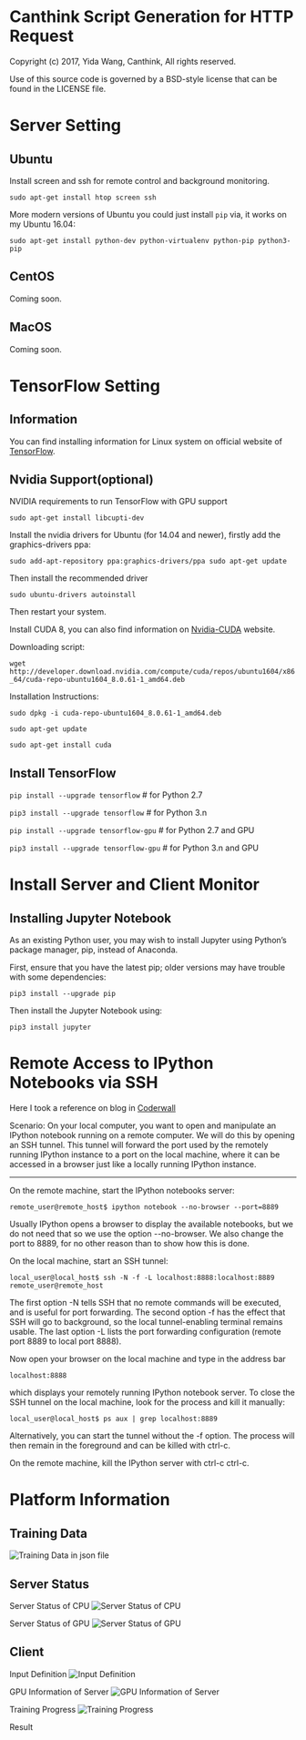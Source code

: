 # Canthink Script Generation for HTTP Request

Copyright (c) 2017, Yida Wang, Canthink,
All rights reserved.

Use of this source code is governed by a BSD-style license that can be found in the LICENSE file.

# Server Setting

## Ubuntu
Install screen and ssh for remote control and background monitoring.

`sudo apt-get install htop screen ssh`

More modern versions of Ubuntu you could just install `pip` via, it works on my Ubuntu 16.04:

`sudo apt-get install python-dev python-virtualenv python-pip python3-pip`

## CentOS
Coming soon.

## MacOS
Coming soon.

# TensorFlow Setting

## Information
You can find installing information for Linux system on official website of [TensorFlow](https://www.tensorflow.org/install/install_linux).

## Nvidia Support(optional)
NVIDIA requirements to run TensorFlow with GPU support

`sudo apt-get install libcupti-dev`

Install the nvidia drivers for Ubuntu (for 14.04 and newer), firstly add the graphics-drivers ppa:

`sudo add-apt-repository ppa:graphics-drivers/ppa
sudo apt-get update`

Then install the recommended driver

`sudo ubuntu-drivers autoinstall`

Then restart your system.

Install CUDA 8, you can also find information on [Nvidia-CUDA](https://developer.nvidia.com/cuda-downloads) website.

Downloading script:

`wget http://developer.download.nvidia.com/compute/cuda/repos/ubuntu1604/x86_64/cuda-repo-ubuntu1604_8.0.61-1_amd64.deb`

Installation Instructions:

`sudo dpkg -i cuda-repo-ubuntu1604_8.0.61-1_amd64.deb`

`sudo apt-get update`

`sudo apt-get install cuda`

## Install TensorFlow

`pip install --upgrade tensorflow`      # for Python 2.7

`pip3 install --upgrade tensorflow`     # for Python 3.n

`pip install --upgrade tensorflow-gpu`  # for Python 2.7 and GPU

`pip3 install --upgrade tensorflow-gpu` # for Python 3.n and GPU

# Install Server and Client Monitor

## Installing Jupyter Notebook
As an existing Python user, you may wish to install Jupyter using Python’s package manager, pip, instead of Anaconda.

First, ensure that you have the latest pip; older versions may have trouble with some dependencies:

`pip3 install --upgrade pip`

Then install the Jupyter Notebook using:

`pip3 install jupyter`

# Remote Access to IPython Notebooks via SSH
Here I took a reference on blog in [Coderwall](https://coderwall.com/p/ohk6cg/remote-access-to-ipython-notebooks-via-ssh)

Scenario: On your local computer, you want to open and manipulate an IPython notebook running on a remote computer. We will do this by opening an SSH tunnel. This tunnel will forward the port used by the remotely running IPython instance to a port on the local machine, where it can be accessed in a browser just like a locally running IPython instance.

***
On the remote machine, start the IPython notebooks server:

`remote_user@remote_host$ ipython notebook --no-browser --port=8889`

Usually IPython opens a browser to display the available notebooks, but we do not need that so we use the option --no-browser. We also change the port to 8889, for no other reason than to show how this is done.

On the local machine, start an SSH tunnel:

`local_user@local_host$ ssh -N -f -L localhost:8888:localhost:8889 remote_user@remote_host`

The first option -N tells SSH that no remote commands will be executed, and is useful for port forwarding. The second option -f has the effect that SSH will go to background, so the local tunnel-enabling terminal remains usable. The last option -L lists the port forwarding configuration (remote port 8889 to local port 8888).

Now open your browser on the local machine and type in the address bar

`localhost:8888`

which displays your remotely running IPython notebook server.
To close the SSH tunnel on the local machine, look for the process and kill it manually:

`local_user@local_host$ ps aux | grep localhost:8889`

Alternatively, you can start the tunnel without the -f option. The process will then remain in the foreground and can be killed with ctrl-c.

On the remote machine, kill the IPython server with ctrl-c ctrl-c.

# Platform Information

## Training Data

![Training Data in json file](./images/training_data.png)

## Server Status
Server Status of CPU
![Server Status of CPU](./images/server_cpu.png)

Server Status of GPU
![Server Status of GPU](./images/server_gpu.png)

## Client

Input Definition
![Input Definition](./images/client_input.png)

GPU Information of Server
![GPU Information of Server](./images/client_server.png)

Training Progress
![Training Progress](./images/client_training_monitor.png)

Result
